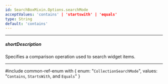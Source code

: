 ```yaml
---
id: SearchBoxMixin.Options.searchMode
acceptValues: 'contains' | 'startswith' | 'equals'
type: String
default: 'contains'
---
```

---
##### shortDescription
Specifies a comparison operation used to search widget items.

---
#include common-ref-enum with {
    enum: "`CollectionSearchMode`",
    values: "`Contains`, `StartsWith`, and `Equals`"
}